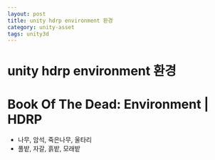 ```yaml
---
layout: post
title: unity hdrp environment 환경
category: unity-asset
tags: unity3d
---
```


# unity hdrp environment 환경
# Book Of The Dead: Environment | HDRP

* 나무,  암석, 죽은나무, 울타리
* 풀밭, 자갈, 흙밭, 모래밭